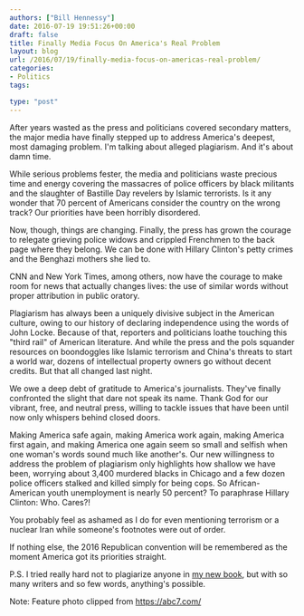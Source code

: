 ```yaml
---
authors: ["Bill Hennessy"]
date: 2016-07-19 19:51:26+00:00
draft: false
title: Finally Media Focus On America's Real Problem
layout: blog
url: /2016/07/19/finally-media-focus-on-americas-real-problem/
categories:
- Politics
tags:

type: "post"
---
```


After years wasted as the press and politicians covered secondary matters, the major media have finally stepped up to address America's deepest, most damaging problem. I'm talking about alleged plagiarism. And it's about damn time.

While serious problems fester, the media and politicians waste precious time and energy covering the massacres of police officers by black militants and the slaughter of Bastille Day revelers by Islamic terrorists. Is it any wonder that 70 percent of Americans consider the country on the wrong track? Our priorities have been horribly disordered.

Now, though, things are changing. Finally, the press has grown the courage to relegate grieving police widows and crippled Frenchmen to the back page where they belong. We can be done with Hillary Clinton's petty crimes and the Benghazi mothers she lied to.

CNN and New York Times, among others, now have the courage to make room for news that actually changes lives: the use of similar words without proper attribution in public oratory.

Plagiarism has always been a uniquely divisive subject in the American culture, owing to our history of declaring independence using the words of John Locke. Because of that, reporters and politicians loathe touching this "third rail" of American literature. And while the press and the pols squander resources on boondoggles like Islamic terrorism and China's threats to start a world war, dozens of intellectual property owners go without decent credits. But that all changed last night.

We owe a deep debt of gratitude to America's journalists. They've finally confronted the slight that dare not speak its name. Thank God for our vibrant, free, and neutral press, willing to tackle issues that have been until now only whispers behind closed doors.

Making America safe again, making America work again, making America first again, and making America one again seem so small and selfish when one woman's words sound much like another's. Our new willingness to address the problem of plagiarism only highlights how shallow we have been, worrying about 3,400 murdered blacks in Chicago and a few dozen police officers stalked and killed simply for being cops. So African-American youth unemployment is nearly 50 percent? To paraphrase Hillary Clinton: Who. Cares?!

You probably feel as ashamed as I do for even mentioning terrorism or a nuclear Iran while someone's footnotes were out of order.

If nothing else, the 2016 Republican convention will be remembered as the moment America got its priorities straight.

P.S. I tried really hard not to plagiarize anyone in [my new book](https://booklaunch.io/whennessy/turningontrump), but with so many writers and so few words, anything's possible.

Note: Feature photo clipped from https://abc7.com/


